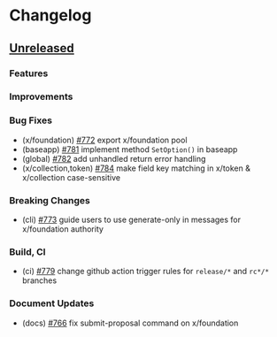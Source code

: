 <!--
Guiding Principles:

Changelogs are for humans, not machines.
There should be an entry for every single version.
The same types of changes should be grouped.
Versions and sections should be linkable.
The latest version comes first.
The release date of each version is displayed.
Mention whether you follow Semantic Versioning.

Usage:

Change log entries are to be added to the Unreleased section under the
appropriate stanza (see below). Each entry should ideally include a tag and
the Github issue reference in the following format:

* (<tag>) \#<issue-number> message

The issue numbers will later be link-ified during the release process so you do
not have to worry about including a link manually, but you can if you wish.

Types of changes (Stanzas):

"Features" for new features.
"Improvements" for changes in existing functionality.
"Deprecated" for soon-to-be removed features.
"Bug Fixes" for any bug fixes.
"Client Breaking" for breaking Protobuf, gRPC and REST routes used by end-users.
"CLI Breaking" for breaking CLI commands.
"API Breaking" for breaking exported APIs used by developers building on SDK.
"State Machine Breaking" for any changes that result in a different AppState given same genesisState and txList.
Ref: https://keepachangelog.com/en/1.0.0/
-->

# Changelog

## [Unreleased](https://github.com/line/lbm-sdk/compare/v0.46.0-rc9...HEAD)

### Features

### Improvements

### Bug Fixes
* (x/foundation) [\#772](https://github.com/line/lbm-sdk/pull/772) export x/foundation pool
* (baseapp) [\#781](https://github.com/line/lbm-sdk/pull/781) implement method `SetOption()` in baseapp
* (global) [\#782](https://github.com/line/lbm-sdk/pull/782) add unhandled return error handling
* (x/collection,token) [\#784](https://github.com/line/lbm-sdk/pull/784) make field key matching in x/token & x/collection case-sensitive

### Breaking Changes
* (cli) [\#773](https://github.com/line/lbm-sdk/pull/773) guide users to use generate-only in messages for x/foundation authority

### Build, CI
* (ci) [\#779](https://github.com/line/lbm-sdk/pull/779) change github action trigger rules for `release/*` and `rc*/*` branches

### Document Updates
* (docs) [\#766](https://github.com/line/lbm-sdk/pull/766) fix submit-proposal command on x/foundation
